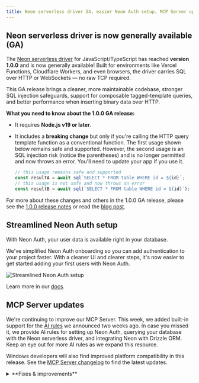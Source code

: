 ```yaml
---
title: Neon serverless driver GA, easier Neon Auth setup, MCP Server updates, and more
---
```


## Neon serverless driver is now generally available (GA)

The [Neon serverless driver](https://github.com/neondatabase/serverless) for JavaScript/TypeScript has reached **version 1.0.0** and is now generally available! Built for environments like Vercel Functions, Cloudflare Workers, and even browsers, the driver carries SQL over HTTP or WebSockets — no raw TCP required.

This GA release brings a cleaner, more maintainable codebase, stronger SQL injection safeguards, support for composable tagged-template queries, and better performance when inserting binary data over HTTP.

**What you need to know about the 1.0.0 GA release:**

- It requires **Node.js v19 or later**.
- It includes a **breaking change** but only if you're calling the HTTP query template function as a conventional function. The first usage shown below remains safe and supported. However, the second usage is an SQL injection risk (notice the parentheses) and is no longer permitted and now throws an error. You'll need to update your app if you use it.

  ```javascript
  // this usage remains safe and supported
  const resultA = await sql`SELECT * FROM table WHERE id = ${id}`;
  // this usage is not safe and now throws an error
  const resultB = await sql(`SELECT * FROM table WHERE id = ${id}`);
  ```

For more about these changes and others in the 1.0.0 GA release, please see the [1.0.0 release notes](https://github.com/neondatabase/serverless/pull/149) or read the [blog post](/blog/serverless-driver-ga).

## Streamlined Neon Auth setup

With Neon Auth, your user data is available right in your database.

We've simplified Neon Auth onboarding so you can add authentication to your project faster. With a cleaner UI and clearer steps, it's now easier to get started adding your first users with Neon Auth.

![Streamlined Neon Auth setup](/docs/relnotes/neon_auth_splash.png)

Learn more in our [docs](/docs/guides/neon-auth).

## MCP Server updates

We're continuing to improve our MCP Server. This week, we added built-in support for the [AI rules](https://github.com/neondatabase-labs/ai-rules) we announced two weeks ago. In case you missed it, we provide AI rules for setting up Neon Auth, querying your database with the Neon serverless driver, and integrating Neon with Drizzle ORM. Keep an eye out for more AI rules as we expand this resource.

Windows developers will also find improved platform compatibility in this release. See the [MCP Server changelog](https://github.com/neondatabase-labs/mcp-server-neon/blob/main/CHANGELOG.md) to find the latest updates.

<details>

<summary>**Fixes & improvements**</summary>

- **Getting started panel**

  Added a new **Integrate Neon with your AI tools** option to the Project Dashboard, making it easier to connect Neon with AI tools like Cursor, Windsurf, Zep, Qdrant, and Weaviate.

  ![new ai card in get started panel](/docs/relnotes/AI_card_get_started_panel.png)

- **Neon API**

  - Added `started_at` timestamp field to the Endpoint response object. This field indicates when a compute endpoint was last started, providing better visibility into compute lifecycle events.
  - Updated the [Delete VPC endpoint](https://api-docs.neon.tech/reference/deleteorganizationvpcendpoint) API to clarify that deleted VPC endpoints cannot be re-added to the same Neon organization.

- **Drizzle Studio update**

  We updated the Drizzle Studio integration that powers the **Tables** page in the Neon Console to version 1.0.19. For the latest improvements and fixes, see the [Neon Drizzle Studio Integration Changelog](https://github.com/neondatabase/neon-drizzle-studio-changelog/blob/main/CHANGELOG.md).

</details>
